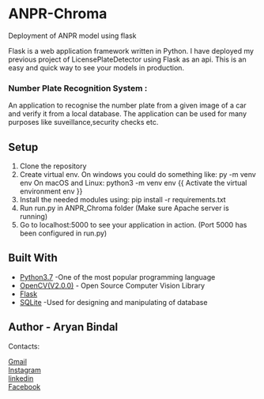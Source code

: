 # ANPR-Chroma
 Deployment of ANPR model using flask 

Flask is a web application framework written in Python. I have deployed my previous project of LicensePlateDetector using Flask as an api. This is an easy and quick way to see your models in production.

### Number Plate Recognition System :

An application to recognise the number plate from a given image of a car and verify it from a local database. The application can be used for many purposes like suveillance,security checks etc. 

## Setup

1. Clone the repository
2. Create virtual env. 
   On windows you could do something like: py -m venv env
   On macOS and Linux: python3 -m venv env
   {{ Activate the virtual environment env }}
3. Install the needed modules using: pip install -r requirements.txt
4. Run run.py in ANPR_Chroma folder (Make sure Apache server is running)
5. Go to localhost:5000 to see your application in action. (Port 5000 has been configured in run.py)


## Built With

* [Python3.7](https://www.python.org/) -One of the most popular programming language
* [OpenCV(V2.0.0)](https://opencv.org/) - Open Source Computer Vision Library
* [Flask](https://flask.palletsprojects.com/en/1.1.x/)
* [SQLite](https://www.sqlite.org/index.html) -Used for designing and manipulating of database

## Author -  Aryan Bindal       
        
Contacts:        

[Gmail](aryanbindal2015@gmail.com)                 
[Instagram](https://www.instagram.com/aryan__bindal/)          
[linkedin](https://www.linkedin.com/in/aryan-bindal-3077401ab)           
[Facebook](https://www.facebook.com/aryan.bindal.1604)           

